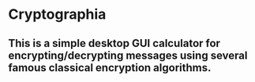 # Cryptographia

## This is a simple desktop GUI calculator for encrypting/decrypting messages using several famous classical encryption algorithms.
